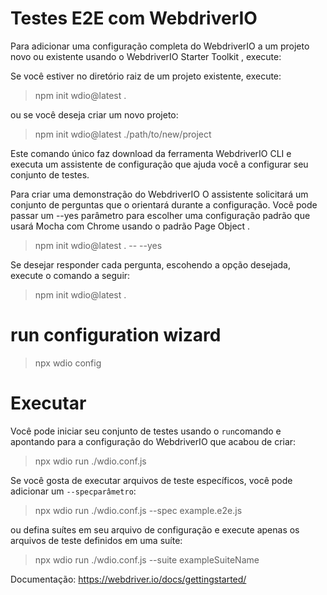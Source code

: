 # Testes E2E com WebdriverIO

Para adicionar uma configuração completa do WebdriverIO a um projeto novo ou existente usando o WebdriverIO Starter Toolkit , execute:

Se você estiver no diretório raiz de um projeto existente, execute:

> npm init wdio@latest .

ou se você deseja criar um novo projeto:

> npm init wdio@latest ./path/to/new/project

Este comando único faz download da ferramenta WebdriverIO CLI e executa um assistente de configuração que ajuda você a configurar seu conjunto de testes.

Para criar uma demonstração do WebdriverIO O assistente solicitará um conjunto de perguntas que o orientará durante a configuração. Você pode passar um --yes parâmetro para escolher uma configuração padrão que usará Mocha com Chrome usando o padrão Page Object .

> npm init wdio@latest . -- --yes

Se desejar responder cada pergunta, escohendo a opção desejada, execute o comando a seguir:

> npm init wdio@latest .

# run configuration wizard

> npx wdio config

# Executar 

Você pode iniciar seu conjunto de testes usando o `run`comando e apontando para a configuração do WebdriverIO que acabou de criar:

> npx wdio run ./wdio.conf.js

Se você gosta de executar arquivos de teste específicos, você pode adicionar um `--specparâmetro`:

> npx wdio run ./wdio.conf.js --spec example.e2e.js

ou defina suítes em seu arquivo de configuração e execute apenas os arquivos de teste definidos em uma suíte:

> npx wdio run ./wdio.conf.js --suite exampleSuiteName

Documentação: https://webdriver.io/docs/gettingstarted/